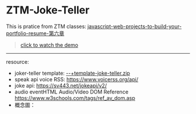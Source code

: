 # ZTM-Joke-Teller
This is pratice from ZTM classes: [javascript-web-projects-to-build-your-portfolio-resume-第六章](https://www.udemy.com/course/javascript-web-projects-to-build-your-portfolio-resume/?couponCode=ACCAGE0923)
> [click to watch the demo](https://joeban0608.github.io/ZTM-Joke-Teller/)
---
resource:
- joker-teller template:
    [--+template-joke-teller.zip](https://prod-files-secure.s3.us-west-2.amazonaws.com/92560234-a90a-4344-8092-7edf736a18ec/ba271596-1a0c-40d3-b305-e5d2fc836f7b/Untitled.zip)
- speak api voice RSS:
    https://www.voicerss.org/api/
- joke api:
    https://sv443.net/jokeapi/v2/
- audio eventHTML Audio/Video DOM Reference
    https://www.w3schools.com/tags/ref_av_dom.asp
- 概念圖：  
